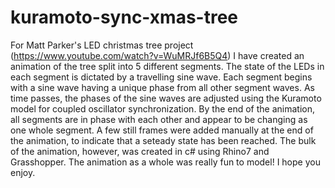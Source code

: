 # kuramoto-sync-xmas-tree
For Matt Parker's LED christmas tree project (https://www.youtube.com/watch?v=WuMRJf6B5Q4) I have created an animation of the tree split into 5 different segments. The state of the LEDs in each segment is dictated by a travelling sine wave. Each segment begins with a sine wave having a unique phase from all other segment waves. As time passes, the phases of the sine waves are adjusted using the Kuramoto model for coupled oscillator synchronization. By the end of the animation, all segments are in phase with each other and appear to be changing as one whole segment. A few still frames were added manually at the end of the animation, to indicate that a seteady state has been reached. The bulk of the animation, however, was created in c# using Rhino7 and Grasshopper. The animation as a whole was really fun to model! I hope you enjoy.
